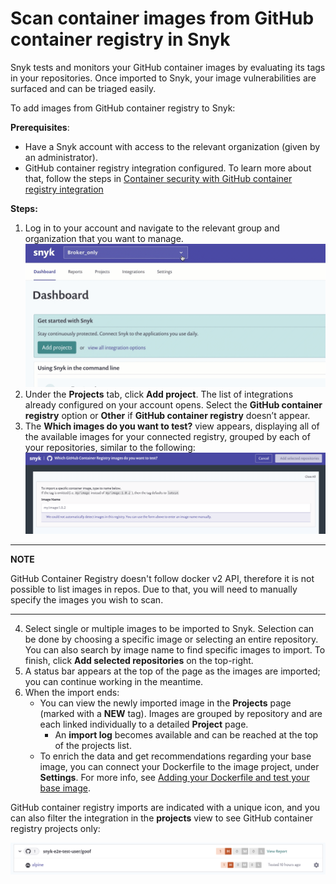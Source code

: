 # Scan container images from GitHub container registry in Snyk

Snyk tests and monitors your GitHub container images by evaluating its tags in your repositories. Once imported to Snyk, your image vulnerabilities are surfaced and can be triaged easily.

To add images from GitHub container registry to Snyk:

**Prerequisites**:

* Have a Snyk account with access to the relevant organization \(given by an administrator\).
* GitHub container registry integration configured. To learn more about that, follow the steps in [Container security with GitHub container registry integration](https://support.snyk.io/hc/en-us/articles/4403545322769)

**Steps:**

1. Log in to your account and navigate to the relevant group and organization that you want to manage. ![AddProjectMenu.gif](../../../.gitbook/assets/uuid-da316a4a-c823-cf03-f37f-5305446dc970-en.gif)
2. Under the **Projects** tab, click **Add project**. The list of integrations already configured on your account opens. Select the **GitHub container registry** option or **Other** if **GitHub container registry** doesn’t appear.
3. The **Which images do you want to test?** view appears, displaying all of the available images for your connected registry, grouped by each of your repositories, similar to the following:  
   ![mceclip0.png](../../../.gitbook/assets/mceclip0-13-.png)  

---
**NOTE**

GitHub Container Registry doesn't follow docker v2 API, therefore it is not possible to list images in repos. Due to that, you will need to manually specify the images you wish to scan.  

---

4. Select single or multiple images to be imported to Snyk. Selection can be done by choosing a specific image or selecting an entire repository. You can also search by image name to find specific images to import. To finish, click **Add selected repositories** on the top-right. 
5. A status bar appears at the top of the page as the images are imported; you can continue working in the meantime.
6. When the import ends:
   * You can view the newly imported image in the **Projects** page \(marked with a **NEW** tag\). Images are grouped by repository and are each linked individually to a detailed **Project** page.
     * An **import log** becomes available and can be reached at the top of the projects list. 
   * To enrich the data and get recommendations regarding your base image, you can connect your Dockerfile to the image project, under **Settings**. For more info, see [Adding your Dockerfile and test your base image](https://support.snyk.io/hc/articles/360003916218#UUID-9ab347a6-8af0-ef6c-5ebd-cec21fbfab29).

GitHub container registry imports are indicated with a unique icon, and you can also filter the integration in the **projects** view to see GitHub container registry projects only:

![](../../../.gitbook/assets/mceclip1-5-.png)

